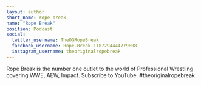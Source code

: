 ```yaml
---
layout: author
short_name: rope-break
name: "Rope Break"
position: Podcast
social:
  twitter_username: TheOGRopeBreak
  facebook_username: Rope-Break-1187294444779808
  instagram_username: theoriginalropebreak
---
```

Rope Break is the number one outlet to the world of Professional Wrestling covering WWE, AEW, Impact. Subscribe to YouTube. #theoriginalropebreak
